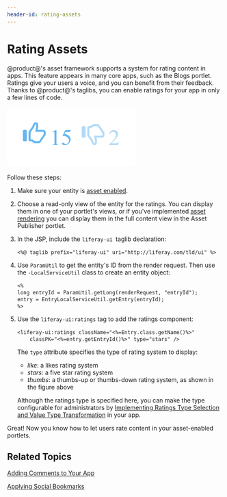 ```yaml
---
header-id: rating-assets
---
```


# Rating Assets

@product@'s asset framework supports a system for rating content in apps. This
feature appears in many core apps, such as the Blogs portlet. Ratings give your
users a voice, and you can benefit from their feedback.  Thanks to @product@'s
taglibs, you can enable ratings for your app in only a few lines of code.

![Figure 1: Ratings let users quickly provide feedback on content.](../../images/social-ratings-thumbs.png)

Follow these steps: 

1.  Make sure your entity is 
    [asset enabled](/docs/7-0/tutorials/-/knowledge_base/t/adding-updating-and-deleting-assets-for-custom-entities).

2.  Choose a read-only view of the entity for the ratings. You can display 
    them in one of your portlet's views, or if you've implemented 
    [asset rendering](/docs/7-0/tutorials/-/knowledge_base/t/rendering-an-asset) 
    you can display them in the full content view in the Asset Publisher 
    portlet. 

3.  In the JSP, include the `liferay-ui `taglib declaration:

        <%@ taglib prefix="liferay-ui" uri="http://liferay.com/tld/ui" %>

4.  Use `ParamUtil` to get the entity's ID from the render request. Then use 
    the `-LocalServiceUtil` class to create an entity object:

        <%
        long entryId = ParamUtil.getLong(renderRequest, "entryId");
        entry = EntryLocalServiceUtil.getEntry(entryId);
        %>

5.  Use the `liferay-ui:ratings` tag to add the ratings component:

        <liferay-ui:ratings className="<%=Entry.class.getName()%>"
            classPK="<%=entry.getEntryId()%>" type="stars" />

    The `type` attribute specifies the type of rating system to display: 

    - *like*: a likes rating system 
    - *stars*: a five star rating system
    - *thumbs*: a thumbs-up or thumbs-down rating system, as shown in the figure above 

    Although the ratings type is specified here, you can make the type 
    configurable for administrators by 
    [Implementing Ratings Type Selection and Value Type Transformation](/docs/7-0/tutorials/-/knowledge_base/t/ratings) 
    in your app. 

Great! Now you know how to let users rate content in your asset-enabled portlets. 

## Related Topics

[Adding Comments to Your App](/docs/7-0/tutorials/-/knowledge_base/t/adding-comments-to-your-app)

[Applying Social Bookmarks](/docs/7-0/tutorials/-/knowledge_base/t/applying-social-bookmarks)

